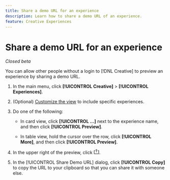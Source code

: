 ```yaml
---
title: Share a demo URL for an experience
description: Learn how to share a demo URL of an experience. 
feature: Creative Experiences
---
```

# Share a demo URL for an experience

*Closed beta*

You can allow other people without a login to [!DNL Creative] to preview an experience by sharing a demo URL.

1. In the main menu, click **[!UICONTROL Creative]** > **[!UICONTROL Experiences]**.

1. (Optional) [Customize the view](/help/creative/introduction/customize-data-views.md) to include specific experiences.

1. Do one of the following:

   * In card view, click **[!UICONTROL ...]** next to the experience name, and then click **[!UICONTROL Preview]**.
   
   * In table view, hold the cursor over the row, click **[!UICONTROL More]**, and then click **[!UICONTROL Preview]**.

1. In the upper right of the preview, click ![Share](/help/creative/assets/share.jpg "Share").

1. In the [!UICONTROL Share Demo URL] dialog, click **[!UICONTROL Copy]** to copy the URL to your clipboard so that you can share it with someone else.
